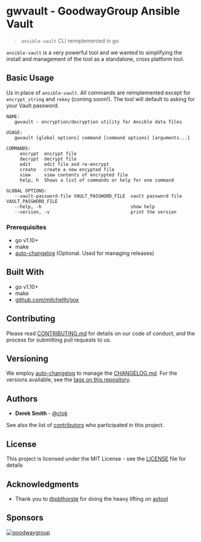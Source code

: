 # gwvault - GoodwayGroup Ansible Vault

> `ansible-vault` CLI reimplemented in go

`ansible-vault` is a very powerful tool and we wanted to simplifying the install and management of the tool as a standalone, cross platform tool.

## Basic Usage

Us in place of `ansible-vault`. All commands are reimplemented except for `encrypt_string` and `rekey` (coming soom!). The tool will default to asking for your Vault password.

```
NAME:
   gwvault - encryption/decryption utility for Ansible data files

USAGE:
   gwvault [global options] command [command options] [arguments...]

COMMANDS:
     encrypt  encrypt file
     decrypt  decrypt file
     edit     edit file and re-encrypt
     create   create a new encypted file
     view     view contents of encrypted file
     help, h  Shows a list of commands or help for one command

GLOBAL OPTIONS:
   --vault-password-file VAULT_PASSWORD_FILE  vault password file VAULT_PASSWORD_FILE
   --help, -h                                 show help
   --version, -v                              print the version
```

### Prerequisites

* go v1.10+
* make
* [auto-changelog](https://www.npmjs.com/package/auto-changelog) (Optional. Used for managing releases)

## Built With

* go v1.10+
* make
* [github.com/mitchellh/gox](https://github.com/mitchellh/gox)

## Contributing

Please read [CONTRIBUTING.md](CONTRIBUTING.md) for details on our code of conduct, and the process for submitting pull requests to us.

## Versioning

We employ [auto-changelog](https://www.npmjs.com/package/auto-changelog) to manage the [CHANGELOG.md](CHANGELOG.md). For the versions available, see the [tags on this repository](https://github.com/GoodwayGroup/gwvault/tags).

## Authors

* **Derek Smith** - [@clok](https://github.com/clok)

See also the list of [contributors](https://github.com/GoodwayGroup/gwvault/contributors) who participated in this project.

## License

This project is licensed under the MIT License - see the [LICENSE](LICENSE) file for details

## Acknowledgments

* Thank you to [@pbthorste](https://github.com/pbthorste) for doing the heavy lifting on [avtool](https://github.com/pbthorste/avtool)

## Sponsors

[![goodwaygroup][goodwaygroup]](https://goodwaygroup.com)

[goodwaygroup]: https://s3.amazonaws.com/gw-crs-assets/goodwaygroup/logos/ggLogo_sm.png "Goodway Group"
